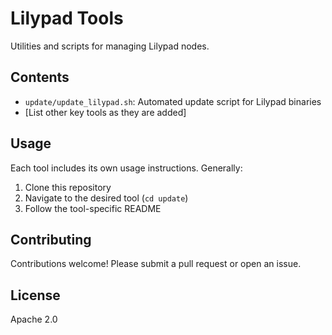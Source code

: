 # Lilypad Tools

Utilities and scripts for managing Lilypad nodes.

## Contents

- `update/update_lilypad.sh`: Automated update script for Lilypad binaries
- [List other key tools as they are added]

## Usage

Each tool includes its own usage instructions. Generally:

1. Clone this repository
2. Navigate to the desired tool (`cd update`)
3. Follow the tool-specific README

## Contributing

Contributions welcome! Please submit a pull request or open an issue.

## License

Apache 2.0
